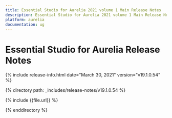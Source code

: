 ```yaml
---
title: Essential Studio for Aurelia 2021 volume 1 Main Release Notes  
description: Essential Studio for Aurelia 2021 volume 1 Main Release Notes  
platform: aurelia
documentation: ug
---
```


# Essential Studio for Aurelia  Release Notes  

{% include release-info.html date="March 30, 2021"  version="v19.1.0.54" %} 


{% directory path: _includes/release-notes/v19.1.0.54 %}

{% include {{file.url}} %}

{% enddirectory %}